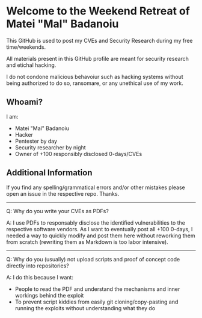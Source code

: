 # Welcome to the Weekend Retreat of Matei "Mal" Badanoiu

This GitHub is used to post my CVEs and Security Research during my free time/weekends.

All materials present in this GitHub profile are meant for security research and etichal hacking.

I do not condone malicious behavoiur such as hacking systems without being authorized to do so, ransomare, or any unethical use of my work.

## Whoami?

I am:
- Matei "Mal" Badanoiu
- Hacker
- Pentester by day
- Security researcher by night
- Owner of +100 responsibly disclosed 0-days/CVEs

## Additional Information

If you find any spelling/grammatical errors and/or other mistakes please open an issue in the respective repo. Thanks.

----

Q: Why do you write your CVEs as PDFs?

A: I use PDFs to responsably disclose the identified vulnerabilities to the respective software vendors. As I want to eventually post all +100 0-days, I needed a way to quickly modify and post them here without reworking them from scratch (rewriting them as Markdown is too labor intensive).

----

Q: Why do you (usually) not upload scripts and proof of concept code directly into repositories?

A: I do this because I want:
- People to read the PDF and understand the mechanisms and inner workings behind the exploit
- To prevent script kiddies from easily git cloning/copy-pasting and running the exploits without understanding what they do
